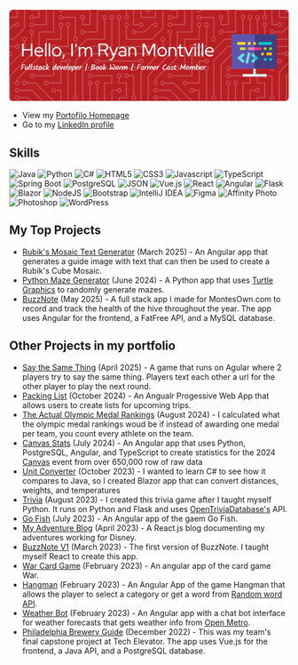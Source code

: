 <a href="https://ryanmontville.github.io/">![Header - Ryan Montville](./header-image.png)</a>
* View my [Portofilo Homepage](https://ryanmontville.github.io/)
* Go to my [LinkedIn profile](https://www.linkedin.com/in/ryanmontville/)

## Skills
![Java](https://img.shields.io/badge/java-%23ED8B00.svg?style=for-the-badge&logo=java&logoColor=white)
![Python](https://img.shields.io/badge/Python-%23117AC9.svg?style=for-the-badge&logo=Python&logoColor=white)
![C#](https://img.shields.io/badge/C%23-239120?style=for-the-badge&logo=c-sharp&logoColor=white)
![HTML5](https://img.shields.io/badge/html5-%23E34F26.svg?style=for-the-badge&logo=html5&logoColor=white)
![CSS3](https://img.shields.io/badge/css3-%231572B6.svg?style=for-the-badge&logo=css3&logoColor=white)
![Javascript](https://img.shields.io/badge/JavaScript-323330?style=for-the-badge&logo=javascript&logoColor=F7DF1E)
![TypeScript](https://img.shields.io/badge/typescript-%23007ACC.svg?style=for-the-badge&logo=typescript&logoColor=white)
![Spring Boot](https://img.shields.io/badge/Spring_Boot-F2F4F9?style=for-the-badge&logo=spring-boot)
![PostgreSQL](https://img.shields.io/badge/PostgreSQL-316192?style=for-the-badge&logo=postgresql&logoColor=white)
![JSON](https://img.shields.io/badge/json-5E5C5C?style=for-the-badge&logo=json&logoColor=white)
![Vue.js](https://img.shields.io/badge/vuejs-%2335495e.svg?style=for-the-badge&logo=vuedotjs&logoColor=%234FC08D)
![React](https://img.shields.io/badge/react-%2320232a.svg?style=for-the-badge&logo=react&logoColor=%2361DAFB)
![Angular](https://img.shields.io/badge/angular-%23DD0031.svg?style=for-the-badge&logo=angular&logoColor=white)
![Flask](https://img.shields.io/badge/Flask-58CC02?style=for-the-badge&logo=flask&logoColor=white)
![Blazor](https://img.shields.io/badge/Blazor-512BD4?logo=blazor&logoColor=fff&style=for-the-badge)
![NodeJS](https://img.shields.io/badge/Node.js-6DA55F?style=for-the-badge&logo=node.js&logoColor=white)
![Bootstrap](https://img.shields.io/badge/Bootstrap-7952B3?logo=bootstrap&logoColor=fff&style=for-the-badge)
![IntelliJ IDEA](https://img.shields.io/badge/IntelliJIDEA-000000.svg?style=for-the-badge&logo=intellij-idea&logoColor=white)
![Figma](https://img.shields.io/badge/figma-%23F24E1E.svg?style=for-the-badge&logo=figma&logoColor=white)
![Affinity Photo](https://img.shields.io/badge/affinityphoto-%237E4DD2.svg?style=for-the-badge&logo=affinity-photo&logoColor=white)
![Photoshop](https://img.shields.io/badge/Adobe%20Photoshop-31A8FF?style=for-the-badge&logo=Adobe%20Photoshop&logoColor=black)
![WordPress](https://img.shields.io/badge/WordPress-%23117AC9.svg?style=for-the-badge&logo=WordPress&logoColor=white)

## My Top Projects
* [Rubik's Mosaic Text Generator](https://github.com/RyanMontville/rubiksTextGeneration) (March 2025) - An Angular app that generates a guide image with text that can then be used to create a Rubik's Cube Mosaic.
* [Python Maze Generator](https://github.com/RyanMontville/pythonmaze) (June 2024) - A Python app that uses [Turtle Graphics](https://docs.python.org/3/library/turtle.html) to randomly generate mazes.
* [BuzzNote](https://github.com/RyanMontville/buzz-note-v2) (May 2025) - A full stack app I made for MontesOwn.com to record and track the health of the hive throughout the year. The app uses Angular for the frontend, a FatFree API, and a MySQL database.


## Other Projects in my portfolio
* [Say the Same Thing](https://github.com/RyanMontville/same-word) (April 2025) - A game that runs on Agular where 2 players try to say the same thing. Players text each other a url for the other player to play the next round.
* [Packing List](https://github.com/RyanMontville/packing-list) (October 2024) - An Angualr Progessive Web App that allows users to create lists for upcoming trips.
* [The Actual Olympic Medal Rankings](https://github.com/RyanMontville/actual-olympic-medals-ranking) (August 2024) - I calculated what the olympic medal rankings woud be if instead of awarding one medal per team, you count every athlete on the team.
* [Canvas Stats](https://github.com/RyanMontville/canvas-stats) (July 2024) - An Angular app that uses Python, PostgreSQL, Angular, and TypeScript to create statistics for the 2024 [Canvas](https://canvas.fediverse.events/) event from over 650,000 row of raw data
* [Unit Converter](https://github.com/RyanMontville/unitconverter) (October 2023) - I wanted to learn C# to see how it compares to Java, so I created Blazor app that can convert distances, weights, and temperatures
* [Trivia](https://github.com/RyanMontville/trivia) (August 2023) - I created this trivia game after I taught myself Python. It runs on Python and Flask and uses [OpenTriviaDatabase's](https://opentdb.com/) API.
* [Go Fish](https://github.com/RyanMontville/go-fish) (July 2023) - An Angular app of the gaem Go Fish.
* [My Adventure Blog](https://github.com/RyanMontville/disney) (April 2023) - A React.js blog documenting my adventures working for Disney.
* [BuzzNote V1](https://github.com/RyanMontville/buzz-note-v1) (March 2023) - The first version of BuzzNote. I taught myself React to create this app.
* [War Card Game](https://github.com/RyanMontville/War) (February 2023) - An angular app of the card game War.
* [Hangman](https://github.com/RyanMontville/Hangman) (February 2023) - An Angular App of the game Hangman that allows the player to select a category or get a word from [Random word API](https://random-word-api.herokuapp.com/home).
* [Weather Bot](https://github.com/RyanMontville/weather-bot) (February 2023) - An Angular app with a chat bot interface for weather forecasts that gets weather info from [Open Metro](https://open-meteo.com).
* [Philadelphia Brewery Guide](https://github.com/RyanMontville/BreweryGuide) (December 2022) - This was my team's final capstone project at Tech Elevator. The app uses Vue.js for the frontend, a Java API, and a PostgreSQL database.

